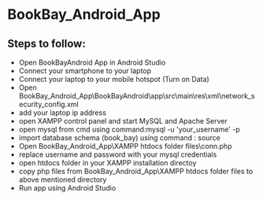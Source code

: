 # BookBay_Android_App
 
 ## Steps to follow:
 * Open BookBayAndroid App in Android Studio
 * Connect your smartphone to your laptop
 * Connect your laptop to your mobile hotspot (Turn on Data)
 * Open BookBay_Android_App\BookBayAndroid\app\src\main\res\xml\network_security_config.xml
 * add your laptop ip address
 * open XAMPP control panel and start MySQL and Apache Server
 * open mysql from cmd using command:mysql -u 'your_username' -p
 * import database schema (book_bay) using command : source <path to schema.sql provided>
 * Open BookBay_Android_App\XAMPP htdocs folder files\conn.php
 * replace username and password with your mysql credentials
 * open htdocs folder in your XAMPP installation directoy
 * copy php files from BookBay_Android_App\XAMPP htdocs folder files to above mentioned directory
 * Run app using Android Studio
